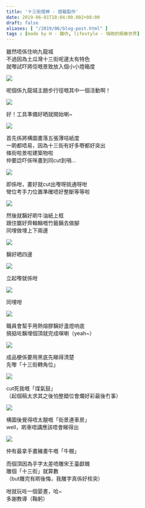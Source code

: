 ```yaml
---
title: '十三街燈神 - 燈箱製作'
date: 2019-06-01T18:04:00.002+08:00
draft: false
aliases: [ "/2019/06/blog-post.html" ]
tags : [made by H - 雜作, lifestyle - 嗨啲的極樂世界]
---
```


雖然唔係住响九龍城  
不過因為土瓜灣十三街呢邊太有特色  
就嚟試吓將佢嘅景致放入個小小燈箱度

![](/images/xiiistreets1.jpg)

呢個係九龍城主題步行徑嘅其中一個活動啊！

![](/images/xiiistreets2.jpg)

好！工具準備好晒就開始喇~

![](/images/xiiistreets3.jpg)

首先係將構圖畫落五張薄咭紙度  
一啲都唔易，因為十三街有好多嘢都好突出  
條街啦景啦建築物啦  
仲要諗吓係咪畫到同cut到喎…

![](/images/xiiistreets4.jpg)

即係咁，畫好就cut出嚟呀挑通呀咁  
彎位考手力位置準確唔好整斷等等啦

![](/images/xiiistreets5.jpg)

然後就黐好啲牛油紙上框  
跟住鋸好齊輯輯嘅竹籤黐去做腳  
同埋做埋上下兩邊

![](/images/xiiistreets6.jpg)

黐好晒四邊

![](/images/xiiistreets7.jpg)

立起嚟就係咁

![](/images/xiiistreets8.jpg)

同埋咁

![](/images/xiiistreets9.jpg)

職員會幫手用熱熔膠黐好盞燈响底  
搞掂咗黐埋個頂就完成㗎喇（yeah~）

![](/images/xiiistreets10.jpg)

成品梗係要用黑底先睇得清楚  
先嚟「十三街轉角位」

![](/images/xiiistreets11.jpg)

cut死我嘅「煤氣鼓」  
（起個稿太求其之後怕整錯位會爛好彩最後冇事）

![](/images/xiiistreets12.jpg)

構圖後覺得唔太靚嘅「街景連車房」  
well，啲車唔講應該唔會睇得出

![](/images/xiiistreets13.jpg)

仲有最拿手畫豬畫牛嘅「牛棚」

  

而個頂因為手字太差唔雕宋王臺獻醜  
雕個「十三街」就算數  
（but雕完有啲後悔，我雕字真係好核突）

  

  

咁就玩咗一個晏晝，哈~  
多謝教導（鞠躬）
